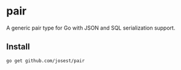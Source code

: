 # pair

A generic pair type for Go with JSON and SQL serialization support.

## Install

```bash
go get github.com/josest/pair
```